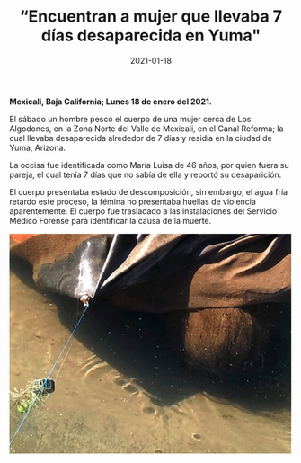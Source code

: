 ﻿---
layout: blog
title: “Encuentran a mujer que llevaba 7 días desaparecida en Yuma"
date: 2021-01-18
categories: mexicali
permalink: /:categories/:title:output_ext
image: /img/cnr/2021-01-18-encuentran-a-mujer-que-llevaba-7-dias-desaparecida-en-yuma.jpeg
alt: "Titulo"
autor:
---


**Mexicali, Baja California; Lunes 18 de enero del 2021.** 


El sábado un hombre pescó el cuerpo de una mujer cerca de Los Algodones, en la Zona Norte del Valle de Mexicali, en el Canal Reforma; la cual llevaba desaparecida alrededor de 7 días y residía en la ciudad de Yuma, Arizona.


La occisa fue identificada como María Luisa de 46 años, por quien fuera su pareja, el cual tenía 7 días que no sabía de ella y reportó su desaparición.


El cuerpo presentaba estado de descomposición, sin embargo, el agua fría retardo este proceso, la fémina no presentaba huellas de violencia aparentemente. El cuerpo fue trasladado a las instalaciones del Servicio Médico Forense para identificar la causa de la muerte.


<div id="carouselExampleSlidesOnly" class="carousel slide" data-ride="carousel">
  <div class="carousel-inner">
    <div class="carousel-item active">
       <img class="d-block w-100" src="/img/cnr/2021-01-18-encuentran-a-mujer-que-llevaba-7-dias-desaparecida-en-yuma.jpeg" loading="lazy"  alt="Titulo">
    </div>
  </div>
</div>